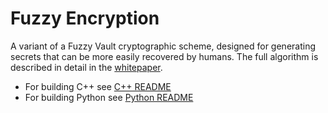 # Fuzzy Encryption

A variant of a Fuzzy Vault cryptographic scheme, designed for generating secrets that can be more easily recovered by humans. The full algorithm is described in detail in the [whitepaper](https://github.com/decentralized-identity/fuzzy-encryption/blob/master/fuzzy-encryption-construction.pdf).

- For building C++ see [C++ README](./src/c++/README.md)
- For building Python see [Python README](./src/python/README.md)
